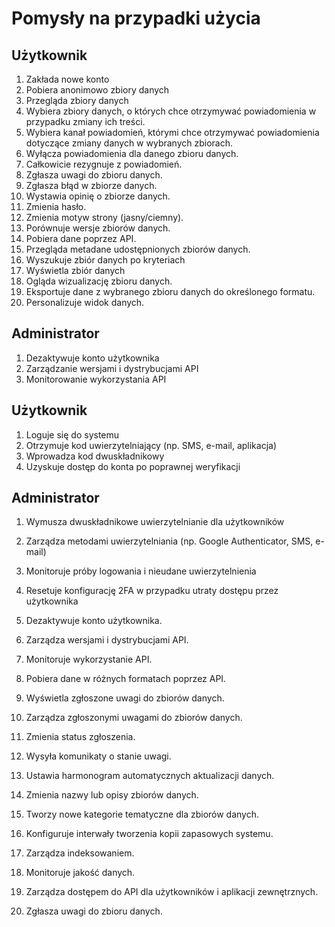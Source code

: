 # Pomysły na przypadki użycia

## Użytkownik
1. Zakłada nowe konto
2. Pobiera anonimowo zbiory danych
3. Przegląda zbiory danych
4. Wybiera zbiory danych, o których chce otrzymywać powiadomienia w przypadku zmiany ich treści.
5. Wybiera kanał powiadomień, którymi chce otrzymywać powiadomienia dotyczące zmiany danych w wybranych zbiorach.
6. Wyłącza powiadomienia dla danego zbioru danych.
7. Całkowicie rezygnuje z powiadomień.
8. Zgłasza uwagi do zbioru danych.
9. Zgłasza błąd w zbiorze danych.
10. Wystawia opinię o zbiorze danych.
11. Zmienia hasło.
12. Zmienia motyw strony (jasny/ciemny).
13. Porównuje wersje zbiorów danych.
14. Pobiera dane poprzez API.
15. Przegląda metadane udostępnionych zbiorów danych.
16. Wyszukuje zbiór danych po kryteriach
17. Wyświetla zbiór danych
18. Ogląda wizualizację zbioru danych.
19. Eksportuje dane z wybranego zbioru danych do określonego formatu. 
20. Personalizuje widok danych.

## Administrator
1. Dezaktywuje konto użytkownika
2. Zarządzanie wersjami i dystrybucjami API
3. Monitorowanie wykorzystania API


## Użytkownik
1. Loguje się do systemu
2. Otrzymuje kod uwierzytelniający (np. SMS, e-mail, aplikacja)
3. Wprowadza kod dwuskładnikowy
4. Uzyskuje dostęp do konta po poprawnej weryfikacji
## Administrator
1. Wymusza dwuskładnikowe uwierzytelnianie dla użytkowników
2. Zarządza metodami uwierzytelniania (np. Google Authenticator, SMS, e-mail)
3. Monitoruje próby logowania i nieudane uwierzytelnienia
4. Resetuje konfigurację 2FA w przypadku utraty dostępu przez użytkownika

1. Dezaktywuje konto użytkownika.
2. Zarządza wersjami i dystrybucjami API.
3. Monitoruje wykorzystanie API.
4. Pobiera dane w różnych formatach poprzez API.
5. Wyświetla zgłoszone uwagi do zbiorów danych.
6. Zarządza zgłoszonymi uwagami do zbiorów danych.
7. Zmienia status zgłoszenia.
8. Wysyła komunikaty o stanie uwagi.
9. Ustawia harmonogram automatycznych aktualizacji danych.
10. Zmienia nazwy lub opisy zbiorów danych.
11. Tworzy nowe kategorie tematyczne dla zbiorów danych.
12. Konfiguruje interwały tworzenia kopii zapasowych systemu.
13. Zarządza indeksowaniem.
14. Monitoruje jakość danych.
15. Zarządza dostępem do API dla użytkowników i aplikacji zewnętrznych.
16. Zgłasza uwagi do zbioru danych.
